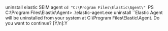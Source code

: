 uninstall elastic SEIM agent
``cd "C:\Program Files\Elastic\Agent\"
``PS C:\Program Files\Elastic\Agent> .\elastic-agent.exe uninstall 
``Elastic Agent will be uninstalled from your system at C:\Program Files\Elastic\Agent. Do you want to continue? [Y/n]:Y 

